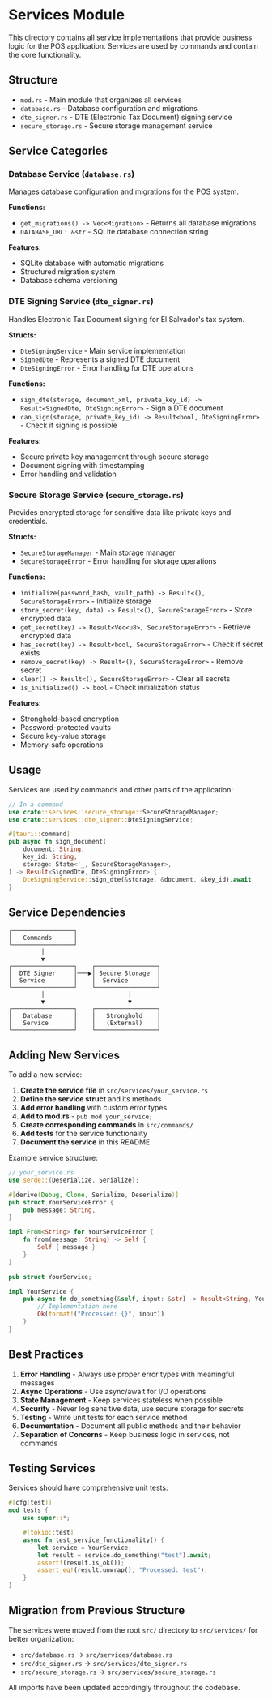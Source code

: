 # Services Module

This directory contains all service implementations that provide business logic for the POS application. Services are used by commands and contain the core functionality.

## Structure

- `mod.rs` - Main module that organizes all services
- `database.rs` - Database configuration and migrations
- `dte_signer.rs` - DTE (Electronic Tax Document) signing service
- `secure_storage.rs` - Secure storage management service

## Service Categories

### Database Service (`database.rs`)

Manages database configuration and migrations for the POS system.

**Functions:**

- `get_migrations() -> Vec<Migration>` - Returns all database migrations
- `DATABASE_URL: &str` - SQLite database connection string

**Features:**

- SQLite database with automatic migrations
- Structured migration system
- Database schema versioning

### DTE Signing Service (`dte_signer.rs`)

Handles Electronic Tax Document signing for El Salvador's tax system.

**Structs:**

- `DteSigningService` - Main service implementation
- `SignedDte` - Represents a signed DTE document
- `DteSigningError` - Error handling for DTE operations

**Functions:**

- `sign_dte(storage, document_xml, private_key_id) -> Result<SignedDte, DteSigningError>` - Sign a DTE document
- `can_sign(storage, private_key_id) -> Result<bool, DteSigningError>` - Check if signing is possible

**Features:**

- Secure private key management through secure storage
- Document signing with timestamping
- Error handling and validation

### Secure Storage Service (`secure_storage.rs`)

Provides encrypted storage for sensitive data like private keys and credentials.

**Structs:**

- `SecureStorageManager` - Main storage manager
- `SecureStorageError` - Error handling for storage operations

**Functions:**

- `initialize(password_hash, vault_path) -> Result<(), SecureStorageError>` - Initialize storage
- `store_secret(key, data) -> Result<(), SecureStorageError>` - Store encrypted data
- `get_secret(key) -> Result<Vec<u8>, SecureStorageError>` - Retrieve encrypted data
- `has_secret(key) -> Result<bool, SecureStorageError>` - Check if secret exists
- `remove_secret(key) -> Result<(), SecureStorageError>` - Remove secret
- `clear() -> Result<(), SecureStorageError>` - Clear all secrets
- `is_initialized() -> bool` - Check initialization status

**Features:**

- Stronghold-based encryption
- Password-protected vaults
- Secure key-value storage
- Memory-safe operations

## Usage

Services are used by commands and other parts of the application:

```rust
// In a command
use crate::services::secure_storage::SecureStorageManager;
use crate::services::dte_signer::DteSigningService;

#[tauri::command]
pub async fn sign_document(
    document: String,
    key_id: String,
    storage: State<'_, SecureStorageManager>,
) -> Result<SignedDte, DteSigningError> {
    DteSigningService::sign_dte(&storage, &document, &key_id).await
}
```

## Service Dependencies

```
┌─────────────────┐
│   Commands      │
└─────────────────┘
         │
         ▼
┌─────────────────┐    ┌─────────────────┐
│  DTE Signer     │───▶│ Secure Storage  │
│  Service        │    │  Service        │
└─────────────────┘    └─────────────────┘
         │                       │
         ▼                       ▼
┌─────────────────┐    ┌─────────────────┐
│   Database      │    │   Stronghold    │
│   Service       │    │   (External)    │
└─────────────────┘    └─────────────────┘
```

## Adding New Services

To add a new service:

1. **Create the service file** in `src/services/your_service.rs`
2. **Define the service struct** and its methods
3. **Add error handling** with custom error types
4. **Add to mod.rs** - `pub mod your_service;`
5. **Create corresponding commands** in `src/commands/`
6. **Add tests** for the service functionality
7. **Document the service** in this README

Example service structure:

```rust
// your_service.rs
use serde::{Deserialize, Serialize};

#[derive(Debug, Clone, Serialize, Deserialize)]
pub struct YourServiceError {
    pub message: String,
}

impl From<String> for YourServiceError {
    fn from(message: String) -> Self {
        Self { message }
    }
}

pub struct YourService;

impl YourService {
    pub async fn do_something(&self, input: &str) -> Result<String, YourServiceError> {
        // Implementation here
        Ok(format!("Processed: {}", input))
    }
}
```

## Best Practices

1. **Error Handling** - Always use proper error types with meaningful messages
2. **Async Operations** - Use async/await for I/O operations
3. **State Management** - Keep services stateless when possible
4. **Security** - Never log sensitive data, use secure storage for secrets
5. **Testing** - Write unit tests for each service method
6. **Documentation** - Document all public methods and their behavior
7. **Separation of Concerns** - Keep business logic in services, not commands

## Testing Services

Services should have comprehensive unit tests:

```rust
#[cfg(test)]
mod tests {
    use super::*;

    #[tokio::test]
    async fn test_service_functionality() {
        let service = YourService;
        let result = service.do_something("test").await;
        assert!(result.is_ok());
        assert_eq!(result.unwrap(), "Processed: test");
    }
}
```

## Migration from Previous Structure

The services were moved from the root `src/` directory to `src/services/` for better organization:

- `src/database.rs` → `src/services/database.rs`
- `src/dte_signer.rs` → `src/services/dte_signer.rs`
- `src/secure_storage.rs` → `src/services/secure_storage.rs`

All imports have been updated accordingly throughout the codebase.
